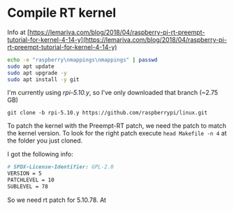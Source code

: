 # Compile RT kernel

Info at [https://lemariva.com/blog/2018/04/raspberry-pi-rt-preempt-tutorial-for-kernel-4-14-y](https://lemariva.com/blog/2018/04/raspberry-pi-rt-preempt-tutorial-for-kernel-4-14-y)

```bash
echo -e "raspberry\nmappings\nmappings" | passwd
sudo apt update
sudo apt upgrade -y
sudo apt install -y git
```

I'm currently using _rpi-5.10.y_, so I've only downloaded that branch (~2.75 GB)

`git clone -b rpi-5.10.y https://github.com/raspberrypi/linux.git`

To patch the kernel with the Preempt-RT patch, we need the patch to match the kernel version. To look for the right patch execute `head Makefile -n 4` at the folder you just cloned.

I got the following info:

```bash
# SPDX-License-Identifier: GPL-2.0
VERSION = 5
PATCHLEVEL = 10
SUBLEVEL = 78
```

So we need rt patch for 5.10.78. At 

